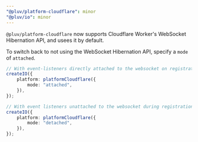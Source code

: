 ```yaml
---
"@pluv/platform-cloudflare": minor
"@pluv/io": minor
---
```


`@pluv/platform-cloudflare` now supports Cloudflare Worker's WebSocket Hibernation API, and usees it by default.

To switch back to not using the WebSocket Hibernation API, specify a `mode` of `attached`.

```ts
// With event-listeners directly attached to the websocket on registration (i.e. non-hibernation)
createIO({
    platform: platformCloudflare({
        mode: "attached",
    }),
});

// With event listeners unattached to the websocket during registration (i.e. hibernation)
createIO({
    platform: platformCloudflare({
        mode: "detached",
    }),
});
```
